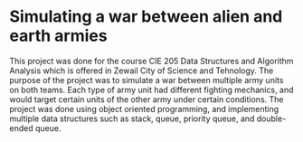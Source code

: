 # Simulating a war between alien and earth armies

This project was done for the course CIE 205 Data Structures and Algorithm Analysis which is offered in Zewail City of Science and Tehnology. The purpose of the project was to simulate a war between multiple army 
units on both teams. Each type of army unit had different fighting mechanics, and would target certain units of the other army under certain conditions. The project was done using object oriented programming, and 
implementing multiple data structures such as stack, queue, priority queue, and double-ended queue. 
